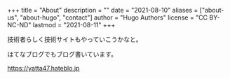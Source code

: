 +++
title = "About"
description = ""
date = "2021-08-10"
aliases = ["about-us", "about-hugo", "contact"]
author = "Hugo Authors"
license = "CC BY-NC-ND"
lastmod = "2021-08-11"
+++

技術者らしく技術サイトもやっていこうかなと。

はてなブログでもブログ書いています。

<https://yatta47.hateblo.jp>
